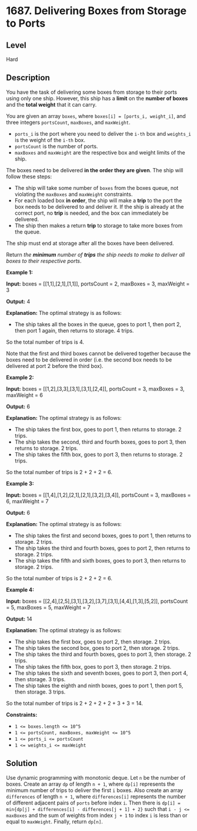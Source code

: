 # 1687. Delivering Boxes from Storage to Ports
## Level
Hard

## Description
You have the task of delivering some boxes from storage to their ports using only one ship. However, this ship has a **limit** on the **number of boxes** and the **total weight** that it can carry.

You are given an array `boxes`, where `boxes[i] = [ports_i, weight_i]`, and three integers `portsCount`, `maxBoxes`, and `maxWeight`.

* `ports_i` is the port where you need to deliver the `i-th` box and `weights_i` is the weight of the `i-th` box.
* `portsCount` is the number of ports.
* `maxBoxes` and `maxWeight` are the respective box and weight limits of the ship.

The boxes need to be delivered **in the order they are given**. The ship will follow these steps:

* The ship will take some number of `boxes` from the boxes queue, not violating the `maxBoxes` and `maxWeight` constraints.
* For each loaded box **in order**, the ship will make a **trip** to the port the box needs to be delivered to and deliver it. If the ship is already at the correct port, no **trip** is needed, and the box can immediately be delivered.
* The ship then makes a return **trip** to storage to take more boxes from the queue.

The ship must end at storage after all the boxes have been delivered.

Return *the **minimum** number of **trips** the ship needs to make to deliver all boxes to their respective ports*.

**Example 1:**

**Input:** boxes = [[1,1],[2,1],[1,1]], portsCount = 2, maxBoxes = 3, maxWeight = 3

**Output:** 4

**Explanation:** The optimal strategy is as follows: 
- The ship takes all the boxes in the queue, goes to port 1, then port 2, then port 1 again, then returns to storage. 4 trips.

So the total number of trips is 4.

Note that the first and third boxes cannot be delivered together because the boxes need to be delivered in order (i.e. the second box needs to be delivered at port 2 before the third box).

**Example 2:**

**Input:** boxes = [[1,2],[3,3],[3,1],[3,1],[2,4]], portsCount = 3, maxBoxes = 3, maxWeight = 6

**Output:** 6

**Explanation:** The optimal strategy is as follows: 
- The ship takes the first box, goes to port 1, then returns to storage. 2 trips.
- The ship takes the second, third and fourth boxes, goes to port 3, then returns to storage. 2 trips.
- The ship takes the fifth box, goes to port 3, then returns to storage. 2 trips.

So the total number of trips is 2 + 2 + 2 = 6.

**Example 3:**

**Input:** boxes = [[1,4],[1,2],[2,1],[2,1],[3,2],[3,4]], portsCount = 3, maxBoxes = 6, maxWeight = 7

**Output:** 6

**Explanation:** The optimal strategy is as follows:
- The ship takes the first and second boxes, goes to port 1, then returns to storage. 2 trips.
- The ship takes the third and fourth boxes, goes to port 2, then returns to storage. 2 trips.
- The ship takes the fifth and sixth boxes, goes to port 3, then returns to storage. 2 trips.

So the total number of trips is 2 + 2 + 2 = 6.

**Example 4:**

**Input:** boxes = [[2,4],[2,5],[3,1],[3,2],[3,7],[3,1],[4,4],[1,3],[5,2]], portsCount = 5, maxBoxes = 5, maxWeight = 7

**Output:** 14

**Explanation:** The optimal strategy is as follows:
- The ship takes the first box, goes to port 2, then storage. 2 trips.
- The ship takes the second box, goes to port 2, then storage. 2 trips.
- The ship takes the third and fourth boxes, goes to port 3, then storage. 2 trips.
- The ship takes the fifth box, goes to port 3, then storage. 2 trips.
- The ship takes the sixth and seventh boxes, goes to port 3, then port 4, then storage. 3 trips. 
- The ship takes the eighth and ninth boxes, goes to port 1, then port 5, then storage. 3 trips.

So the total number of trips is 2 + 2 + 2 + 2 + 3 + 3 = 14.

**Constraints:**

* `1 <= boxes.length <= 10^5`
* `1 <= portsCount, maxBoxes, maxWeight <= 10^5`
* `1 <= ports_i <= portsCount`
* `1 <= weights_i <= maxWeight`

## Solution
Use dynamic programming with monotonic deque. Let `n` be the number of boxes. Create an array `dp` of length `n + 1`, where `dp[i]` represents the minimum number of trips to deliver the first `i` boxes. Also create an array `differences` of length `n + 1`, where `differences[i]` represents the number of different adjacent pairs of `ports` before index `i`. Then there is `dp[i] = min{dp[j] + differences[i] - differences[j + 1] + 2}` such that `i - j <= maxBoxes` and the sum of weights from index `j + 1` to index `i` is less than or equal to `maxWeight`. Finally, return `dp[n]`.
